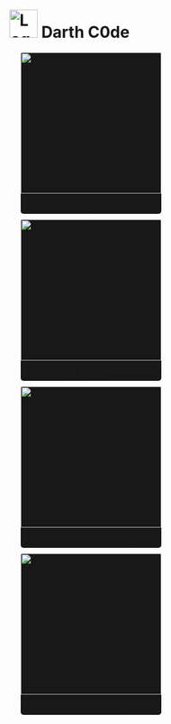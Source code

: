 # <img src="https://rodcordeiro.github.io/shares/img/stormtroopocat.png" width="50" height="50" alt="Logo"/> Darth C0de

<div style="width:60%;max-width:250px;min-width:150px;background: #181818;border-radius:5px;margin: 10px 20px;">
<img src='https://github.com/rodcordeiro.png' alt='Member avatar' width='250px' height='auto' style="" loading="lazy"/>
<h3 style="
margin: 10px 15px;
font-size: 16pt;
">
    RodCordeiro
</h3>
</div>

<div style="width:60%;max-width:250px;min-width:150px;background: #181818;border-radius:5px;margin: 10px 20px;">
<img src='https://github.com/JuniorAlvess.png' alt='Member avatar' width='250px' height='auto' style="" loading="lazy"/>
<h3 style="
margin: 10px 15px;
font-size: 16pt;
">
    Junior Alves
</h3>
</div>
<div style="width:60%;max-width:250px;min-width:150px;background: #181818;border-radius:5px;margin: 10px 20px;">
<img src='https://github.com/pedrosogui.png' alt='Member avatar' width='250px' height='auto' style="" loading="lazy"/>
<h3 style="
margin: 10px 15px;
font-size: 16pt;
">
    Guilherme Pedroso
</h3>
</div>
<div style="width:60%;max-width:250px;min-width:150px;background: #181818;border-radius:5px;margin: 10px 20px;">
<img src='https://github.com/Carolina-nico.png' alt='Member avatar' width='250px' height='auto' style="" loading="lazy"/>
<h3 style="
margin: 10px 15px;
font-size: 16pt;
">
    Carolina Santos
</h3>
</div>
